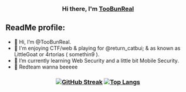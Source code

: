 <h3 align="center">
Hi there, I'm <a href="https://github.com/TooBunReal/" target="_blank" rel="noreferrer">TooBunReal</a>
</h3>

## ReadMe profile:
- 👋 Hi, I’m @TooBunReal.
- 👀 I'm enjoying CTF/web & playing for @return_catbui; & as known as LittleGoat or 4rtorias ( somethin9 ).             
- 🌱 I’m currently learning Web Security and a little bit Mobile Security.
- 💞️ Redteam wanna beeeee
<h3 align="center">
  
[![GitHub Streak](https://streak-stats.demolab.com?user=TooBunReal&theme=radical&border_radius=5&card_height=160)](https://git.io/streak-stats)   [![Top Langs](https://github-readme-stats.vercel.app/api/top-langs/?username=TooBunReal&layout=compact&theme=radical&size_weight=1&count_weight=1&card_width=495&langs_count=7&hide=handlebars,css,scss,html)](https://github.com/TooBunReal)    

</h3>
